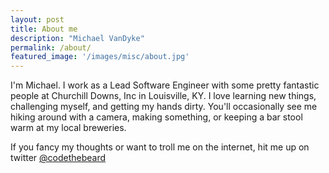 ```yaml
---
layout: post
title: About me
description: "Michael VanDyke"
permalink: /about/
featured_image: '/images/misc/about.jpg'
---
```


I'm Michael. I work as a Lead Software Engineer with some pretty fantastic people at Churchill Downs, Inc in Louisville, KY. I love learning new things, challenging myself, and getting my hands dirty. You'll occasionally see me hiking around with a camera, making something, or keeping a bar stool warm at my local breweries.

If you fancy my thoughts or want to troll me on the internet, hit me up on twitter [@codethebeard](https://twitter.com/codethebeard/)